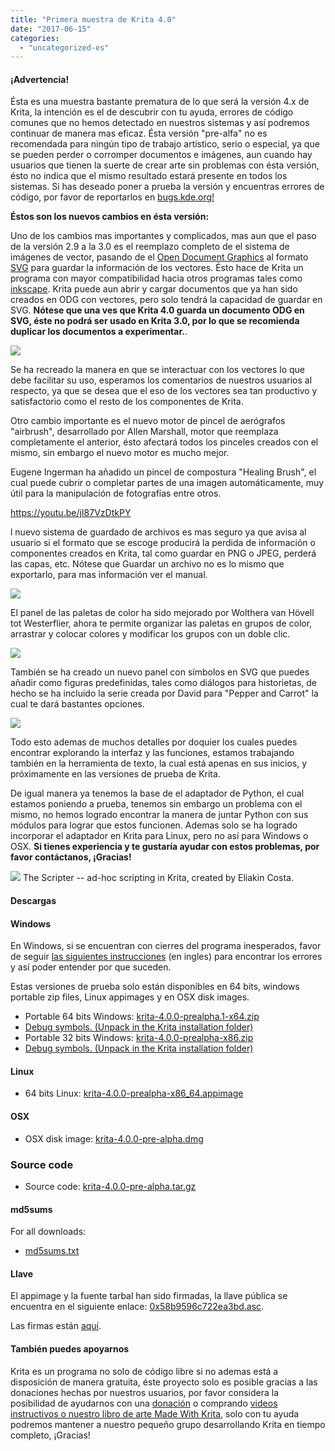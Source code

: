 ```yaml
---
title: "Primera muestra de Krita 4.0"
date: "2017-06-15"
categories: 
  - "uncategorized-es"
---
```


#### ¡Advertencia!

Ésta es una muestra bastante prematura de lo que será la versión 4.x de Krita, la intención es el de descubrir con tu ayuda, errores de código comunes que no hemos detectado en nuestros sistemas y así podremos continuar de manera mas eficaz. Ésta versión "pre-alfa" no es recomendada para ningún tipo de trabajo artístico, serio o especial, ya que se pueden perder o corromper documentos e imágenes, aun cuando hay usuarios que tienen la suerte de crear arte sin problemas con ésta versión, ésto no indica que el mismo resultado estará presente en todos los sistemas. Si has deseado poner a prueba la versión y encuentras errores de código, por favor de reportarlos en [bugs.kde.org!](https://bugs.kde.org)

**Éstos son los nuevos cambios en ésta versión:**

Uno de los cambios mas importantes y complicados, mas aun que el paso de la versión 2.9 a la 3.0 es el reemplazo completo de el sistema de imágenes de vector, pasando de el [Open Document Graphics](https://docs.oasis-open.org/office/v1.2/OpenDocument-v1.2.html) al formato [SVG](https://www.w3.org/TR/SVG/) para guardar la información de los vectores. Ésto hace de Krita un programa con mayor compatibilidad hacia otros programas tales como [inkscape](https://inkscape.org). Krita puede aun abrir y cargar documentos que ya han sido creados en ODG con vectores, pero solo tendrá la capacidad de guardar en SVG. **Nótese que una ves que Krita 4.0 guarda un documento ODG en SVG, éste no podrá ser usado en Krita 3.0, por lo que se recomienda duplicar los documentos a experimentar.**.

[![](/images/posts/2017/vector-934x1024.png)](/images/posts/2017/vector.png)

Se ha recreado la manera en que se interactuar con los vectores lo que debe facilitar su uso, esperamos los comentarios de nuestros usuarios al respecto, ya que se desea que el eso de los vectores sea tan productivo y satisfactorio como el resto de los componentes de Krita.

Otro cambio importante es el nuevo motor de pincel de aerógrafos "airbrush", desarrollado por Allen Marshall, motor que reemplaza completamente el anterior, ésto afectará todos los pinceles creados con el mismo, sin embargo el nuevo motor es mucho mejor.

Eugene Ingerman ha añadido un pincel de compostura "Healing Brush", el cual puede cubrir o completar partes de una imagen automáticamente, muy útil para la manipulación de fotografías entre otros.

https://youtu.be/jI87VzDtkPY

l nuevo sistema de guardado de archivos es mas seguro ya que avisa al usuario si el formato que se escoge producirá la perdida de información o componentes creados en Krita, tal como guardar en PNG o JPEG, perderá las capas, etc. Nótese que Guardar un archivo no es lo mismo que exportarlo, para mas información ver el manual.

[![](/images/posts/2017/warnings.png)](/images/posts/2017/warnings.png)

El panel de las paletas de color ha sido mejorado por Wolthera van Hövell tot Westerflier, ahora te permite organizar las paletas en grupos de color, arrastrar y colocar colores y modificar los grupos con un doble clic.

[![](/images/posts/2017/palette_dnd.png)](/images/posts/2017/palette_dnd.png)

También se ha creado un nuevo panel con símbolos en SVG que puedes añadir como figuras predefinidas, tales como diálogos para historietas, de hecho se ha incluido la serie creada por David para "Pepper and Carrot" la cual te dará bastantes opciones.

[![](/images/posts/2017/symbol.png)](/images/posts/2017/symbol.png)

Todo esto ademas de muchos detalles por doquier los cuales puedes encontrar explorando la interfaz y las funciones, estamos trabajando también en la herramienta de texto, la cual está apenas en sus inicios, y próximamente en las versiones de prueba de Krita.

De igual manera ya tenemos la base de el adaptador de Python, el cual estamos poniendo a prueba, tenemos sin embargo un problema con el mismo, no hemos logrado encontrar la manera de juntar Python con sus módulos para lograr que estos funcionen. Ademas solo se ha logrado incorporar el adaptador en Krita para Linux, pero no así para Windows o OSX. **Si tienes experiencia y te gustaría ayudar con estos problemas, por favor contáctanos, ¡Gracias!**

[![](/images/posts/2017/scripter.png)](/images/posts/2017/scripter.png) The Scripter -- ad-hoc scripting in Krita, created by Eliakin Costa.

#### Descargas

#### Windows

En Windows, si se encuentran con cierres del programa inesperados, favor de seguir [las siguientes instrucciones](https://docs.krita.org/Dr._Mingw_debugger) (en ingles) para encontrar los errores y así poder entender por que suceden.

Estas versiones de prueba solo están disponibles en 64 bits, windows portable zip files, Linux appimages y en OSX disk images.

- Portable 64 bits Windows: [krita-4.0.0-prealpha.1-x64.zip](https://download.kde.org/unstable/krita/4.0.0-prealpha/krita-4.0.0-prealpha.1-x64.zip)
- [Debug symbols. (Unpack in the Krita installation folder)](https://download.kde.org/unstable/krita/4.0.0-prealpha/krita-4.0.0-prealpha.1-x64-dbg.zip)
- Portable 32 bits Windows: [krita-4.0.0-prealpha-x86.zip](https://download.kde.org/unstable/krita/4.0.0-prealpha/krita-4.0.0-prealpha-x86.zip)
- [Debug symbols. (Unpack in the Krita installation folder)](https://download.kde.org/unstable/krita/4.0.0-prealpha/krita-4.0.0-prealpha-x86-dbg.zip)

#### Linux

- 64 bits Linux: [krita-4.0.0-prealpha-x86_64.appimage](https://download.kde.org/unstable/krita/4.0.0-prealpha/krita-4.0.0-pre-alpha-x86_64.appimage)

#### OSX

- OSX disk image: [krita-4.0.0-pre-alpha.dmg](https://download.kde.org/unstable/krita/4.0.0-prealpha/krita-4.0.0-prealpha.dmg)

### Source code

- Source code: [krita-4.0.0-pre-alpha.tar.gz](https://download.kde.org/unstable/krita/4.0.0-prealpha/krita-4.0.0-prealpha.tar.gz)

#### md5sums

For all downloads:

- [md5sums.txt](https://download.kde.org/stable/krita/3.1.4/md5sums.txt)

#### Llave

El appimage y la fuente tarbal han sido firmadas, la llave pública se encuentra en el siguiente enlace: [0x58b9596c722ea3bd.asc](https://share.kde.org/index.php/s/fJ99V5mZvuyD0z8).

Las firmas están [aquí](http://download.kde.org/unstable/krita/3.1.3-beta.1).

#### También puedes apoyarnos

Krita es un programa no solo de código libre si no ademas está a disposición de manera gratuita, éste proyecto solo es posible gracias a las donaciones hechas por nuestros usuarios, por favor considera la posibilidad de ayudarnos con una [donación](https://krita.org/en/support-us/donations/) o comprando [videos instructivos o nuestro libro de arte Made With Krita](https://krita.org/es/item/krita-3-1-4/%22https://krita.org/en/support-us/shop), solo con tu ayuda podremos mantener a nuestro pequeño grupo desarrollando Krita en tiempo completo, ¡Gracias!
